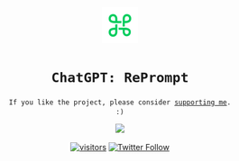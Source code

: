 <div align="center">
<img src="./src/assets/logo.svg" width="64" title="RePrompt Logo">
<h1><code>ChatGPT: RePrompt</code></h1>

<code>If you like the project, please consider [supporting me](https://www.buymeacoffee.com/beenyaa). :)</code>

[<a target="_blank" href="https://www.buymeacoffee.com/beenyaa">
    <img src="https://img.buymeacoffee.com/button-api/?text=Buy me a coffee&emoji=&slug=beenyaa&button_colour=00cc99&font_colour=000000&font_family=Inter&outline_colour=000000&coffee_colour=ffffff" />
  </a>](https://www.buymeacoffee.com/beenyaa)

[![visitors](https://visitor-badge.glitch.me/badge?page_id=Beenyaa/chatgpt-enhanced)](https://visitor-badge.glitch.me) [![Twitter Follow](https://img.shields.io/twitter/follow/bencetxt?label=follow%20me&style=social)](https://twitter.com/bencetxt)
</div>


